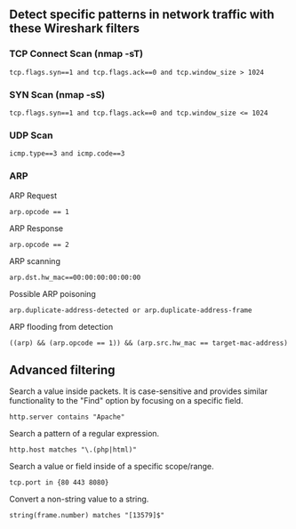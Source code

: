 ## Detect specific patterns in network traffic with these Wireshark filters

### TCP Connect Scan (nmap -sT)
```
tcp.flags.syn==1 and tcp.flags.ack==0 and tcp.window_size > 1024 
```

### SYN Scan (nmap -sS)
```
tcp.flags.syn==1 and tcp.flags.ack==0 and tcp.window_size <= 1024
```

### UDP Scan
```
icmp.type==3 and icmp.code==3
```

### ARP 

ARP Request

    arp.opcode == 1
ARP Response

    arp.opcode == 2
ARP scanning
   
    arp.dst.hw_mac==00:00:00:00:00:00

Possible ARP poisoning

    arp.duplicate-address-detected or arp.duplicate-address-frame
ARP flooding from detection

    ((arp) && (arp.opcode == 1)) && (arp.src.hw_mac == target-mac-address)

## Advanced filtering

Search a value inside packets. It is case-sensitive and provides similar functionality to the "Find" option by focusing on a specific field.

    http.server contains "Apache"

Search a pattern of a regular expression.

    http.host matches "\.(php|html)"

Search a value or field inside of a specific scope/range.

    tcp.port in {80 443 8080}

Convert a non-string value to a string.

    string(frame.number) matches "[13579]$"
